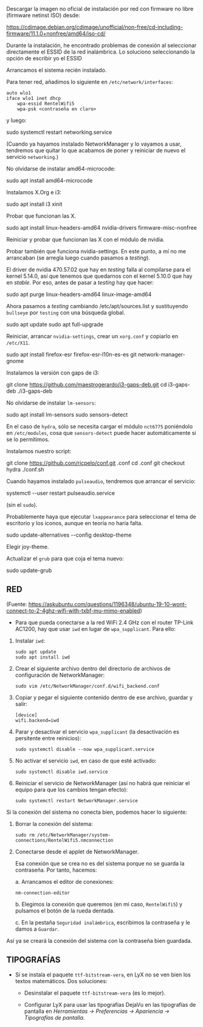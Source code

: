 Descargar la imagen no oficial de instalación por red con firmware no libre (firmware netinst ISO) desde:

https://cdimage.debian.org/cdimage/unofficial/non-free/cd-including-firmware/11.1.0+nonfree/amd64/iso-cd/

Durante la instalación, he encontrado problemas de conexión al seleccionar directamente el ESSID de la red inalámbrica. Lo soluciono seleccionando la opción de escribir yo el ESSID

Arrancamos el sistema recién instalado.

Para tener red, añadimos lo siguiente en `/etc/network/interfaces`:

```
auto wlo1
iface wlo1 inet dhcp
	wpa-essid RentelWifi5
	wpa-psk <contraseña en claro>
```

y luego:

sudo systemctl restart networking.service

(Cuando ya hayamos instalado NetworkManager y lo vayamos a usar, tendremos que quitar lo que acabamos de poner y reiniciar de nuevo el servicio `networking`.)

No olvidarse de instalar amd64-microcode:

sudo apt install amd64-microcode

Instalamos X.Org e i3:

sudo apt install i3 xinit

Probar que funcionan las X.

sudo apt install linux-headers-amd64 nvidia-drivers firmware-misc-nonfree

Reiniciar y probar que funcionan las X con el módulo de nvidia.

Probar también que funciona nvidia-settings. En este punto, a mí no me arrancaban (se arregla luego cuando pasamos a _testing_).

El driver de nvidia 470.57.02 que hay en _testing_ falla al compilarse para el kernel 5.14.0, así que tenemos que quedarnos con el kernel 5.10.0 que hay en _stable_. Por eso, antes de pasar a _testing_ hay que hacer:

sudo apt purge linux-headers-amd64 linux-image-amd64

Ahora pasamos a _testing_ cambiando /etc/apt/sources.list y sustituyendo `bullseye` por `testing` con una búsqueda global.

sudo apt update
sudo apt full-upgrade

Reiniciar, arrancar `nvidia-settings`, crear un `xorg.conf` y copiarlo en `/etc/X11`.

sudo apt install firefox-esr firefox-esr-l10n-es-es git network-manager-gnome

Instalamos la versión con gaps de i3:

git clone https://github.com/maestrogerardo/i3-gaps-deb.git
cd i3-gaps-deb
./i3-gaps-deb

No olvidarse de instalar `lm-sensors`:

sudo apt install lm-sensors
sudo sensors-detect

En el caso de `hydra`, sólo se necesita cargar el módulo `nct6775` poniéndolo en `/etc/modules`, cosa que `sensors-detect` puede hacer automáticamente si se lo permitimos.

Instalamos nuestro script:

git clone https://github.com/ricpelo/conf.git .conf
cd .conf
git checkout hydra
./conf.sh

Cuando hayamos instalado `pulseaudio`, tendremos que arrancar el servicio:

systemctl --user restart pulseaudio.service

(sin el `sudo`).

Probablemente haya que ejecutar `lxappearance` para seleccionar el tema de
escritorio y los iconos, aunque en teoría no haría falta.

sudo update-alternatives --config desktop-theme

Elegir joy-theme.

Actualizar el `grub` para que coja el tema nuevo:

sudo update-grub

## RED

(Fuente: https://askubuntu.com/questions/1196348/ubuntu-19-10-wont-connect-to-2-4ghz-wifi-with-txbf-mu-mimo-enabled)

- Para que pueda conectarse a la red WiFi 2.4 GHz con el router TP-Link AC1200,
  hay que usar `iwd` en lugar de `wpa_supplicant`. Para ello:

1. Instalar `iwd`:

   ```
   sudo apt update
   sudo apt install iwd
   ```

2. Crear el siguiente archivo dentro del directorio de archivos de
   configuración de NetworkManager:

   ```
   sudo vim /etc/NetworkManager/conf.d/wifi_backend.conf
   ```

3. Copiar y pegar el siguiente contenido dentro de ese archivo, guardar y
   salir:

   ```
   [device]
   wifi.backend=iwd
   ```

4. Parar y desactivar el servicio `wpa_supplicant` (la desactivación es
   persitente entre reinicios):

   ```
   sudo systemctl disable --now wpa_supplicant.service
   ```

5. No activar el servicio `iwd`, en caso de que esté activado:

   ```
   sudo systemctl disable iwd.service
   ```

6. Reiniciar el servicio de NetworkManager (así no habrá que reiniciar el
   equipo para que los cambios tengan efecto):

   ```
   sudo systemctl restart NetworkManager.service
   ```

Si la conexión del sistema no conecta bien, podemos hacer lo siguiente:

1. Borrar la conexión del sistema:

   ```
   sudo rm /etc/NetworkManager/system-connections/RentelWifi5.nmconnection
   ```

2. Conectarse desde el applet de NetworkManager.

   Esa conexión que se crea no es del sistema porque no se guarda la
   contraseña. Por tanto, hacemos:

   a. Arrancamos el editor de conexiones:

      ```
      nm-connection-editor
      ```

   b. Elegimos la conexión que queremos (en mi caso, `RentelWifi5`) y pulsamos
   el botón de la rueda dentada.

   c. En la pestaña `Seguridad inalámbrica`, escribimos la contraseña y le
   damos a `Guardar`.

Así ya se creará la conexión del sistema con la contraseña bien guardada.

## TIPOGRAFÍAS

- Si se instala el paquete `ttf-bitstream-vera`, en LyX no se ven bien los
  textos matemáticos. Dos soluciones:

  - Desinstalar el paquete `ttf-bitstream-vera` (es lo mejor).

  - Configurar LyX para usar las tipografías DejaVu en las tipografías de
    pantalla en _Herramientas -> Preferencias -> Apariencia -> Tipografías de
    pantalla_.
